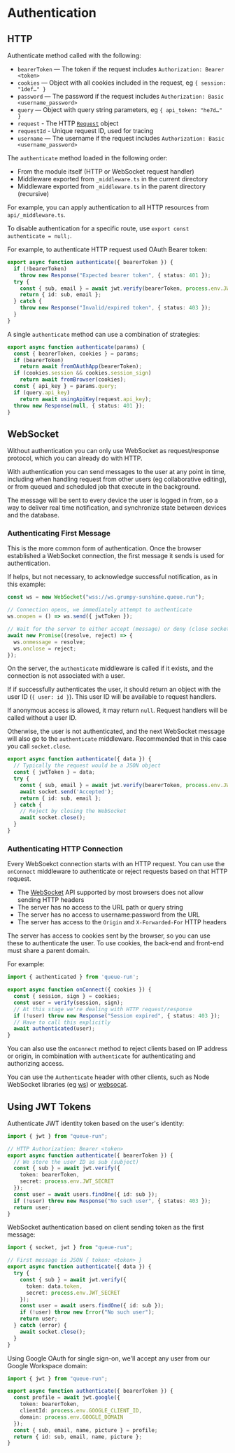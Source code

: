 # Authentication


## HTTP

Authenticate method called with the following:

- `bearerToken` — The token if the request includes `Authorization: Bearer <token>`
- `cookies` — Object with all cookies included in the request, eg `{ session: "1def…" }`
- `password` — The password if the request includes `Authorization: Basic <username_password>`
- `query` — Object with query string parameters, eg `{ api_token: "he7d…" }`
- `request` - The HTTP [`Request`](https://developer.mozilla.org/en-US/docs/Web/API/Request) object
- `requestId` - Unique request ID, used for tracing
- `username` — The username if the request includes `Authorization: Basic <username_password>`

The `authenticate` method loaded in the following order:

* From the module itself (HTTP or WebSocket request handler)
* Middleware exported from `_middleware.ts` in the current directory
* Middleware exported from `_middleware.ts` in the parent directory (recursive)

For example, you can apply authentication to all HTTP resources from `api/_middleware.ts`.

To disable authentication for a specific route, use `export const authenticate = null;`.

For example, to authenticate HTTP request used OAuth Bearer token:

```ts title=api/_middleware.ts
export async function authenticate({ bearerToken }) {
  if (!bearerToken)
    throw new Response("Expected bearer token", { status: 401 });
  try {
    const { sub, email } = await jwt.verify(bearerToken, process.env.JWT_SECRET);
    return { id: sub, email };
  } catch {
    throw new Response("Invalid/expired token", { status: 403 });
  }
}
```

A single `authenticate` method can use a combination of strategies:

```ts title=api/_middleware.ts
export async function authenticate(params) {
  const { bearerToken, cookies } = params;
  if (bearerToken)
    return await fromOAuthApp(bearerToken);
  if (cookies.session && cookies.session_sign)
    return await fromBrowser(cookies);
  const { api_key } = params.query;
  if (query.api_key)
    return await usingApiKey(request.api_key);
  throw new Response(null, { status: 401 });
}
```


## WebSocket

Without authentication you can only use WebSocket as request/response protocol, which you can already do with HTTP.

With authentication you can send messages to the user at any point in time, including when handling request from other users (eg collaborative editing), or from queued and scheduled job that execute in the background.

The message will be sent to every device the user is logged in from, so a way to deliver real time notification, and synchronize state between devices and the database.


### Authenticating First Message

This is the more common form of authentication. Once the browser established a WebSocket connection, the first message it sends is used for authentication.

If helps, but not necessary, to acknowledge successful notification, as in this example:

```ts title=web/client.ts
const ws = new WebSocket("wss://ws.grumpy-sunshine.queue.run");

// Connection opens, we immediately attempt to authenticate
ws.onopen = () => ws.send({ jwtToken });

// Wait for the server to either accept (message) or deny (close socket)
await new Promise((resolve, reject) => {
  ws.onmessage = resolve;
  ws.onclose = reject;
});
```

On the server, the `authenticate` middleware is called if it exists, and the connection is not associated with a user.

If if successfully authenticates the user, it should return an object with the user ID (`{ user: id }`). This user ID will be available to request handlers.

If anonymous access is allowed, it may return `null`. Request handlers will be called without a user ID.

Otherwise, the user is not authenticated, and the next WebSocket message will also go to the `authenticate` middleware. Recommended that in this case you call `socket.close`.


```ts title=socket/_middleware.ts
export async function authenticate({ data }) {
  // Typically the request would be a JSON object
  const { jwtToken } = data;
  try {
    const { sub, email } = await jwt.verify(bearerToken, process.env.JWT_SECRET);
    await socket.send('Accepted');
    return { id: sub, email };
  } catch {
    // Reject by closing the WebSocket
    await socket.close();
  }
}
```


### Authenticating HTTP Connection

Every WebSoekct connection starts with an HTTP request. You can use the `onConnect` middleware to authenticate or reject requests based on that HTTP request.

* The [WebSocket](https://developer.mozilla.org/en-US/docs/Web/API/WebSocket) API supported by most browsers does not allow sending HTTP headers
* The server has no access to the URL path or query string
* The server has no access to username:password from the URL
* The server has access to the `Origin` and `X-Forwarded-For` HTTP headers

The server has access to cookies sent by the browser, so you can use these to authenticate the user. To use cookies, the back-end and front-end must share a parent domain.

For example:

```ts title=socket/_middleware.ts
import { authenticated } from 'queue-run';

export async function onConnect({ cookies }) {
  const { session, sign } = cookies;
  const user = verify(session, sign);
  // At this stage we're dealing with HTTP request/response
  if (!user) throw new Response("Session expired", { status: 403 });
  // Have to call this explicitly
  await authenticated(user);
}
```

You can also use the `onConnect` method to reject clients based on IP address or origin, in combination with `authenticate` for authenticating and authorizing access.

You can use the `Authenticate` header with other clients, such as Node WebSocket libraries (eg [ws](https://github.com/websockets/ws)) or [websocat](https://github.com/vi/websocat).


## Using JWT Tokens

Authenticate JWT identity token based on the user's identity:

```ts title=api/_middleware.ts
import { jwt } from "queue-run";

// HTTP Authorization: Bearer <token>
export async function authenticate({ bearerToken }) {
  // We store the user ID as sub (subject)
  const { sub } = await jwt.verify({
    token: bearerToken,
    secret: process.env.JWT_SECRET
  });
  const user = await users.findOne({ id: sub });
  if (!user) throw new Response("No such user", { status: 403 });
  return user;
}
```

WebSocket authentication based on client sending token as the first message:

```ts title=socket/_middleware.ts
import { socket, jwt } from "queue-run";

// First message is JSON { token: <token> }
export async function authenticate({ data }) {
  try {
    const { sub } = await jwt.verify({
      token: data.token,
      secret: process.env.JWT_SECRET
    });
    const user = await users.findOne({ id: sub });
    if (!user) throw new Error("No such user");
    return user;
  } catch (error) {
    await socket.close();
  }
}
```

Using Google OAuth for single sign-on, we'll accept any user from our Google Workspace domain:

```ts title=api/_middleware.ts
import { jwt } from "queue-run";

export async function authenticate({ bearerToken }) {
  const profile = await jwt.google({
    token: bearerToken,
    clientId: process.env.GOOGLE_CLIENT_ID,
    domain: process.env.GOOGLE_DOMAIN
  });
  const { sub, email, name, picture } = profile;
  return { id: sub, email, name, picture };
}
```